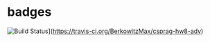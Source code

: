 # badges
![Build Status](https://travis-ci.org/BerkowitzMax/csprag-hw8-adv.svg?branch=master)](https://travis-ci.org/BerkowitzMax/csprag-hw8-adv)
